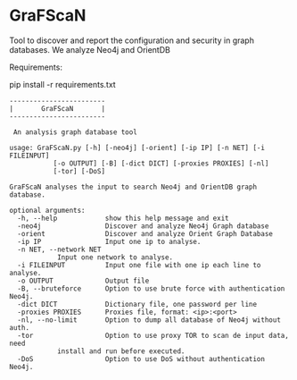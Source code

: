 # GraFScaN
Tool to discover and report the configuration and security in graph databases. We analyze Neo4j and OrientDB

Requirements:

pip install -r requirements.txt

	
	------------------------
	|       GraFScaN       |
	------------------------

     An analysis graph database tool
    
	usage: GraFScaN.py [-h] [-neo4j] [-orient] [-ip IP] [-n NET] [-i FILEINPUT]
			   [-o OUTPUT] [-B] [-dict DICT] [-proxies PROXIES] [-nl]
			   [-tor] [-DoS]

	GraFScaN analyses the input to search Neo4j and OrientDB graph database.

	optional arguments:
	  -h, --help            show this help message and exit
	  -neo4j                Discover and analyze Neo4j Graph database
	  -orient               Discover and analyze Orient Graph Database
	  -ip IP                Input one ip to analyse.
	  -n NET, --network NET
				Input one network to analyse.
	  -i FILEINPUT          Input one file with one ip each line to analyse.
	  -o OUTPUT             Output file
	  -B, --bruteforce      Option to use brute force with authentication Neo4j.
	  -dict DICT            Dictionary file, one password per line
	  -proxies PROXIES      Proxies file, format: <ip>:<port>
	  -nl, --no-limit       Option to dump all database of Neo4j without auth.
	  -tor                  Option to use proxy TOR to scan de input data, need
				install and run before executed.
	  -DoS                  Option to use DoS without authentication Neo4j.

